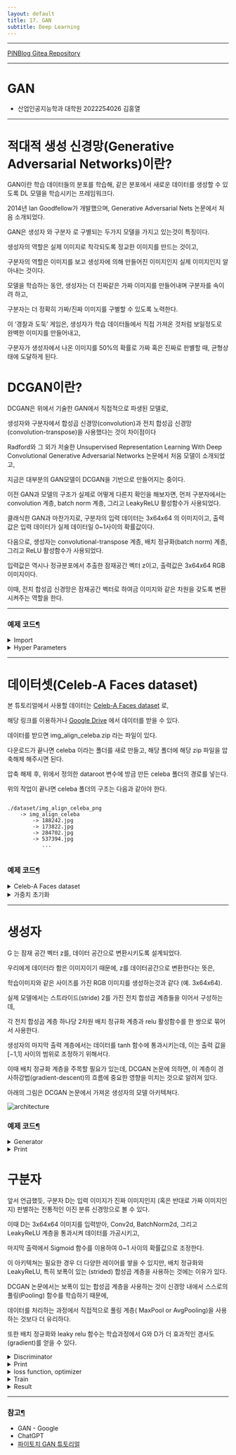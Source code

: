 ```yaml
---
layout: default
title: 17. GAN
subtitle: Deep Learning
---
```

-----

[PINBlog Gitea Repository](https://gitea.pinblog.codes/CBNU/17_GAN)

-----

# GAN
- 산업인공지능학과 대학원
    2022254026
        김홍열


---


# **적대적 생성 신경망(Generative Adversarial Networks)이란?**

GAN이란 학습 데이터들의 분포를 학습해, 같은 분포에서 새로운 데이터를 생성할 수 있도록 DL 모델을 학습시키는 프레임워크다. 

2014년 Ian Goodfellow가 개발했으며, Generative Adversarial Nets 논문에서 처음 소개되었다. 

GAN은 생성자 와 구분자 로 구별되는 두가지 모델을 가지고 있는것이 특징이다. 

생성자의 역할은 실제 이미지로 착각되도록 정교한 이미지를 만드는 것이고, 

구분자의 역할은 이미지를 보고 생성자에 의해 만들어진 이미지인지 실제 이미지인지 알아내는 것이다. 

모델을 학습하는 동안, 생성자는 더 진짜같은 가짜 이미지를 만들어내며 구분자를 속이려 하고, 

구분자는 더 정확히 가짜/진짜 이미지를 구별할 수 있도록 노력한다. 

이 ‘경찰과 도둑’ 게임은, 생성자가 학습 데이터들에서 직접 가져온 것처럼 보일정도로 완벽한 이미지를 만들어내고, 

구분자가 생성자에서 나온 이미지를 50%의 확률로 가짜 혹은 진짜로 판별할 때, 균형상태에 도달하게 된다.




# **DCGAN이란?**


DCGAN은 위에서 기술한 GAN에서 직접적으로 파생된 모델로, 

생성자와 구분자에서 합성곱 신경망(convolution)과 전치 합성곱 신경망(convolution-transpose)을 사용했다는 것이 차이점이다 

Radford와 그 외가 저술한 Unsupervised Representation Learning With Deep Convolutional Generative Adversarial Networks 논문에서 처음 모델이 소개되었고, 

지금은 대부분의 GAN모델이 DCGAN을 기반으로 만들어지는 중이다. 

이전 GAN과 모델의 구조가 실제로 어떻게 다른지 확인을 해보자면, 먼저 구분자에서는 convolution 계층, batch norm 계층, 그리고 LeakyReLU 활성함수가 사용되었다. 

클래식한 GAN과 마찬가지로, 구분자의 입력 데이터는 3x64x64 의 이미지이고, 출력값은 입력 데이터가 실제 데이터일 0~1사이의 확률값이다. 

다음으로, 생성자는 convolutional-transpose 계층, 배치 정규화(batch norm) 계층, 그리고 ReLU 활성함수가 사용되었다. 

입력값은 역시나 정규분포에서 추출한 잠재공간 벡터 z이고, 출력값은 3x64x64 RGB 이미지이다. 

이때, 전치 합성곱 신경망은 잠재공간 벡터로 하여금 이미지와 같은 차원을 갖도록 변환시켜주는 역할을 한다.


---

### 예제 코드[¶]()

<details>
<summary>Import</summary>
<div markdown="1">
  
```python

from __future__ import print_function
#%matplotlib inline
import argparse
import os
import random
import torch
import torch.nn as nn
import torch.nn.parallel
import torch.backends.cudnn as cudnn
import torch.optim as optim
import torch.utils.data
import torchvision.datasets as dset
import torchvision.transforms as transforms
import torchvision.utils as vutils
import numpy as np
import matplotlib.pyplot as plt
import matplotlib.animation as animation
from IPython.display import HTML

# 코드 실행결과의 동일성을 위해 무작위 시드를 설정합니다
manualSeed = 999
#manualSeed = random.randint(1, 10000) # 만일 새로운 결과를 원한다면 주석을 없애면 됩니다
print("Random Seed: ", manualSeed)
random.seed(manualSeed)
torch.manual_seed(manualSeed)


```

</div>
</details>

<details>
<summary>Hyper Parameters</summary>
<div markdown="1">

```python

# 데이터셋의 경로
dataroot = "./dataset/img_align_celeba_png"

# dataloader에서 사용할 쓰레드 수
workers = 2

# 배치 크기
batch_size = 128

# 이미지의 크기입니다. 모든 이미지를 변환하여 64로 크기가 통일됩니다.
image_size = 64

# 이미지의 채널 수로, RGB 이미지이기 때문에 3으로 설정합니다.
nc = 3

# 잠재공간 벡터의 크기 (예. 생성자의 입력값 크기)
nz = 100

# 생성자를 통과하는 특징 데이터들의 채널 크기
ngf = 64

# 구분자를 통과하는 특징 데이터들의 채널 크기
ndf = 64

# 학습할 에폭 수
num_epochs = 5

# 옵티마이저의 학습률
lr = 0.0002

# Adam 옵티마이저의 beta1 하이퍼파라미터
beta1 = 0.5

# 사용가능한 gpu 번호. CPU를 사용해야 하는경우 0으로 설정하세요
ngpu = 1


```

</div>
</details>


---

# **데이터셋(Celeb-A Faces dataset)**

본 튜토리얼에서 사용할 데이터는 [Celeb-A Faces dataset](http://mmlab.ie.cuhk.edu.hk/projects/CelebA.html) 로, 

해당 링크를 이용하거나 [Google Drive](https://drive.google.com/drive/folders/0B7EVK8r0v71pTUZsaXdaSnZBZzg) 에서 데이터를 받을 수 있다. 

데이터를 받으면 img_align_celeba.zip 라는 파일이 있다. 

다운로드가 끝나면 celeba 이라는 폴더를 새로 만들고, 해당 폴더에 해당 zip 파일을 압축해제 해주시면 된다. 

압축 해제 후, 위에서 정의한 dataroot 변수에 방금 만든 celeba 폴더의 경로를 넣는다.

위의 작업이 끝나면 celeba 폴더의 구조는 다음과 같아야 한다.

```

./dataset/img_align_celeba_png
    -> img_align_celeba
        -> 188242.jpg
        -> 173822.jpg
        -> 284702.jpg
        -> 537394.jpg
           ...


```
     

### 예제 코드[¶]()

<details>
<summary>Celeb-A Faces dataset</summary>
<div markdown="1">
      

```python

# 우리가 설정한 대로 이미지 데이터셋을 불러와 봅시다
# 먼저 데이터셋을 만듭니다
dataset = dset.ImageFolder(root=dataroot,
                           transform=transforms.Compose([
                               transforms.Resize(image_size),
                               transforms.CenterCrop(image_size),
                               transforms.ToTensor(),
                               transforms.Normalize((0.5, 0.5, 0.5), (0.5, 0.5, 0.5)),
                           ]))
# dataloader를 정의해봅시다
dataloader = torch.utils.data.DataLoader(dataset, batch_size=batch_size,
                                         shuffle=True, num_workers=workers)

# GPU 사용여부를 결정해 줍니다
device = torch.device("cuda:0" if (torch.cuda.is_available() and ngpu > 0) else "cpu")

# 학습 데이터들 중 몇가지 이미지들을 화면에 띄워봅시다
real_batch = next(iter(dataloader))
plt.figure(figsize=(8,8))
plt.axis("off")
plt.title("Training Images")
plt.imshow(np.transpose(vutils.make_grid(real_batch[0].to(device)[:64], padding=2, normalize=True).cpu(),(1,2,0)))


```

![dataset](./images/dataset.png)

</div>
</details>

<details>
<summary>가중치 초기화</summary>
<div markdown="1">

```python

# ``netG`` 와 ``netD`` 에 적용시킬 커스텀 가중치 초기화 함수
def weights_init(m):
    classname = m.__class__.__name__
    if classname.find('Conv') != -1:
        nn.init.normal_(m.weight.data, 0.0, 0.02)
    elif classname.find('BatchNorm') != -1:
        nn.init.normal_(m.weight.data, 1.0, 0.02)
        nn.init.constant_(m.bias.data, 0)


```

</div>
</details>


---

# 생성자 

G 는 잠재 공간 벡터 z를, 데이터 공간으로 변환시키도록 설계되었다.

우리에게 데이터라 함은 이미지이기 때문에, z를 데이터공간으로 변환한다는 뜻은, 

학습이미지와 같은 사이즈를 가진 RGB 이미지를 생성하는것과 같다 (예. 3x64x64). 

실제 모델에서는 스트라이드(stride) 2를 가진 전치 합성곱 계층들을 이어서 구성하는데, 

각 전치 합성곱 계층 하나당 2차원 배치 정규화 계층과 relu 활성함수를 한 쌍으로 묶어서 사용한다. 

생성자의 마지막 출력 계층에서는 데이터를 tanh 함수에 통과시키는데, 이는 출력 값을 [−1,1] 사이의 범위로 조정하기 위해서다. 

이때 배치 정규화 계층을 주목할 필요가 있는데, DCGAN 논문에 의하면, 이 계층이 경사하강법(gradient-descent)의 흐름에 중요한 영향을 미치는 것으로 알려져 있다. 

아래의 그림은 DCGAN 논문에서 가져온 생성자의 모델 아키텍쳐다.

![architecture](./images/architecture.png)

### 예제 코드[¶]()

<details>
<summary>Generator</summary>
<div markdown="1">
  
```python

# 생성자 코드

class Generator(nn.Module):
    def __init__(self, ngpu):
        super(Generator, self).__init__()
        self.ngpu = ngpu
        self.main = nn.Sequential(
            # 입력데이터 Z가 가장 처음 통과하는 전치 합성곱 계층입니다.
            nn.ConvTranspose2d( nz, ngf * 8, 4, 1, 0, bias=False),
            nn.BatchNorm2d(ngf * 8),
            nn.ReLU(True),
            # 위의 계층을 통과한 데이터의 크기. ``(ngf*8) x 4 x 4``
            nn.ConvTranspose2d(ngf * 8, ngf * 4, 4, 2, 1, bias=False),
            nn.BatchNorm2d(ngf * 4),
            nn.ReLU(True),
            # 위의 계층을 통과한 데이터의 크기. ``(ngf*4) x 8 x 8``
            nn.ConvTranspose2d( ngf * 4, ngf * 2, 4, 2, 1, bias=False),
            nn.BatchNorm2d(ngf * 2),
            nn.ReLU(True),
            # 위의 계층을 통과한 데이터의 크기. ``(ngf*2) x 16 x 16``
            nn.ConvTranspose2d( ngf * 2, ngf, 4, 2, 1, bias=False),
            nn.BatchNorm2d(ngf),
            nn.ReLU(True),
            # 위의 계층을 통과한 데이터의 크기. ``(ngf) x 32 x 32``
            nn.ConvTranspose2d( ngf, nc, 4, 2, 1, bias=False),
            nn.Tanh()
            # 위의 계층을 통과한 데이터의 크기. ``(nc) x 64 x 64``
        )

    def forward(self, input):
        return self.main(input)

# 생성자를 만듭니다
netG = Generator(ngpu).to(device)

# 필요한 경우 multi-GPU를 설정 해주세요
if (device.type == 'cuda') and (ngpu > 1):
    netG = nn.DataParallel(netG, list(range(ngpu)))

# 모든 가중치의 평균을 0( ``mean=0`` ), 분산을 0.02( ``stdev=0.02`` )로 초기화하기 위해
# ``weight_init`` 함수를 적용시킵니다
netG.apply(weights_init)

# 모델의 구조를 출력합니다
print(netG)


```

</div>
</details>

<details>
<summary>Print</summary>
<div markdown="1">

```plaintext

Generator(
  (main): Sequential(
    (0): ConvTranspose2d(100, 512, kernel_size=(4, 4), stride=(1, 1), bias=False)
    (1): BatchNorm2d(512, eps=1e-05, momentum=0.1, affine=True, track_running_stats=True)
    (2): ReLU(inplace=True)
    (3): ConvTranspose2d(512, 256, kernel_size=(4, 4), stride=(2, 2), padding=(1, 1), bias=False)
    (4): BatchNorm2d(256, eps=1e-05, momentum=0.1, affine=True, track_running_stats=True)
    (5): ReLU(inplace=True)
    (6): ConvTranspose2d(256, 128, kernel_size=(4, 4), stride=(2, 2), padding=(1, 1), bias=False)
    (7): BatchNorm2d(128, eps=1e-05, momentum=0.1, affine=True, track_running_stats=True)
    (8): ReLU(inplace=True)
    (9): ConvTranspose2d(128, 64, kernel_size=(4, 4), stride=(2, 2), padding=(1, 1), bias=False)
    (10): BatchNorm2d(64, eps=1e-05, momentum=0.1, affine=True, track_running_stats=True)
    (11): ReLU(inplace=True)
    (12): ConvTranspose2d(64, 3, kernel_size=(4, 4), stride=(2, 2), padding=(1, 1), bias=False)
    (13): Tanh()
  )
)


```

</div>
</details>

# 구분자

앞서 언급했듯, 구분자 D는 입력 이미지가 진짜 이미지인지 (혹은 반대로 가짜 이미지인지) 판별하는 전통적인 이진 분류 신경망으로 볼 수 있다.

이때 D는 3x64x64 이미지를 입력받아, Conv2d, BatchNorm2d, 그리고 LeakyReLU 계층을 통과시켜 데이터를 가공시키고, 

마지막 출력에서 Sigmoid 함수를 이용하여 0~1 사이의 확률값으로 조정한다. 

이 아키텍쳐는 필요한 경우 더 다양한 레이어를 쌓을 수 있지만, 배치 정규화와 LeakyReLU, 특히 보폭이 있는 (strided) 합성곱 계층을 사용하는 것에는 이유가 있다. 

DCGAN 논문에서는 보폭이 있는 합성곱 계층을 사용하는 것이 신경망 내에서 스스로의 풀링(Pooling) 함수를 학습하기 때문에, 

데이터를 처리하는 과정에서 직접적으로 풀링 계층( MaxPool or AvgPooling)을 사용하는 것보다 더 유리하다. 

또한 배치 정규화와 leaky relu 함수는 학습과정에서 G와 D가 더 효과적인 경사도(gradient)를 얻을 수 있다.

<details>
<summary>Discriminator</summary>
<div markdown="1">

```python

# 구분자 코드

class Discriminator(nn.Module):
    def __init__(self, ngpu):
        super(Discriminator, self).__init__()
        self.ngpu = ngpu
        self.main = nn.Sequential(
            # 입력 데이터의 크기는 ``(nc) x 64 x 64`` 입니다
            nn.Conv2d(nc, ndf, 4, 2, 1, bias=False),
            nn.LeakyReLU(0.2, inplace=True),
            # 위의 계층을 통과한 데이터의 크기. ``(ndf) x 32 x 32``
            nn.Conv2d(ndf, ndf * 2, 4, 2, 1, bias=False),
            nn.BatchNorm2d(ndf * 2),
            nn.LeakyReLU(0.2, inplace=True),
            # 위의 계층을 통과한 데이터의 크기. ``(ndf*2) x 16 x 16``
            nn.Conv2d(ndf * 2, ndf * 4, 4, 2, 1, bias=False),
            nn.BatchNorm2d(ndf * 4),
            nn.LeakyReLU(0.2, inplace=True),
            # 위의 계층을 통과한 데이터의 크기. ``(ndf*4) x 8 x 8``
            nn.Conv2d(ndf * 4, ndf * 8, 4, 2, 1, bias=False),
            nn.BatchNorm2d(ndf * 8),
            nn.LeakyReLU(0.2, inplace=True),
            # 위의 계층을 통과한 데이터의 크기. ``(ndf*8) x 4 x 4``
            nn.Conv2d(ndf * 8, 1, 4, 1, 0, bias=False),
            nn.Sigmoid()
        )

    def forward(self, input):
        return self.main(input)

# 구분자를 만듭니다
netD = Discriminator(ngpu).to(device)

# 필요한 경우 multi-GPU를 설정 해주세요
if (device.type == 'cuda') and (ngpu > 1):
    netD = nn.DataParallel(netD, list(range(ngpu)))

# 모든 가중치의 평균을 0( ``mean=0`` ), 분산을 0.02( ``stdev=0.02`` )로 초기화하기 위해
# ``weight_init`` 함수를 적용시킵니다
netD.apply(weights_init)

# 모델의 구조를 출력합니다
print(netD)


```

</div>
</details>

<details>
<summary>Print</summary>
<div markdown="1">

```plaintext

Discriminator(
  (main): Sequential(
    (0): Conv2d(3, 64, kernel_size=(4, 4), stride=(2, 2), padding=(1, 1), bias=False)
    (1): LeakyReLU(negative_slope=0.2, inplace=True)
    (2): Conv2d(64, 128, kernel_size=(4, 4), stride=(2, 2), padding=(1, 1), bias=False)
    (3): BatchNorm2d(128, eps=1e-05, momentum=0.1, affine=True, track_running_stats=True)
    (4): LeakyReLU(negative_slope=0.2, inplace=True)
    (5): Conv2d(128, 256, kernel_size=(4, 4), stride=(2, 2), padding=(1, 1), bias=False)
    (6): BatchNorm2d(256, eps=1e-05, momentum=0.1, affine=True, track_running_stats=True)
    (7): LeakyReLU(negative_slope=0.2, inplace=True)
    (8): Conv2d(256, 512, kernel_size=(4, 4), stride=(2, 2), padding=(1, 1), bias=False)
    (9): BatchNorm2d(512, eps=1e-05, momentum=0.1, affine=True, track_running_stats=True)
    (10): LeakyReLU(negative_slope=0.2, inplace=True)
    (11): Conv2d(512, 1, kernel_size=(4, 4), stride=(1, 1), bias=False)
    (12): Sigmoid()
  )
)


```

</div>
</details>

</div>
</details>

<details>
<summary>loss function, optimizer</summary>
<div markdown="1">

```python

# ``BCELoss`` 함수의 인스턴스를 초기화합니다
criterion = nn.BCELoss()

# 생성자의 학습상태를 확인할 잠재 공간 벡터를 생성합니다
fixed_noise = torch.randn(64, nz, 1, 1, device=device)

# 학습에 사용되는 참/거짓의 라벨을 정합니다
real_label = 1.
fake_label = 0.

# G와 D에서 사용할 Adam옵티마이저를 생성합니다
optimizerD = optim.Adam(netD.parameters(), lr=lr, betas=(beta1, 0.999))
optimizerG = optim.Adam(netG.parameters(), lr=lr, betas=(beta1, 0.999))


```

</div>
</details>

<details>
<summary>Train</summary>
<div markdown="1">

```python

# 학습 과정

# 학습상태를 체크하기 위해 손실값들을 저장합니다
img_list = []
G_losses = []
D_losses = []
iters = 0

print("Starting Training Loop...")
# 에폭(epoch) 반복
for epoch in range(num_epochs):
    # 한 에폭 내에서 배치 반복
    for i, data in enumerate(dataloader, 0):

        ############################
        # (1) D 신경망을 업데이트 합니다: log(D(x)) + log(1 - D(G(z)))를 최대화 합니다
        ###########################
        ## 진짜 데이터들로 학습을 합니다
        netD.zero_grad()
        # 배치들의 사이즈나 사용할 디바이스에 맞게 조정합니다
        real_cpu = data[0].to(device)
        b_size = real_cpu.size(0)
        label = torch.full((b_size,), real_label,
                           dtype=torch.float, device=device)
        # 진짜 데이터들로 이루어진 배치를 D에 통과시킵니다
        output = netD(real_cpu).view(-1)
        # 손실값을 구합니다
        errD_real = criterion(output, label)
        # 역전파의 과정에서 변화도를 계산합니다
        errD_real.backward()
        D_x = output.mean().item()

        ## 가짜 데이터들로 학습을 합니다
        # 생성자에 사용할 잠재공간 벡터를 생성합니다
        noise = torch.randn(b_size, nz, 1, 1, device=device)
        # G를 이용해 가짜 이미지를 생성합니다
        fake = netG(noise)
        label.fill_(fake_label)
        # D를 이용해 데이터의 진위를 판별합니다
        output = netD(fake.detach()).view(-1)
        # D의 손실값을 계산합니다
        errD_fake = criterion(output, label)
        # 역전파를 통해 변화도를 계산합니다. 이때 앞서 구한 변화도에 더합니다(accumulate)
        errD_fake.backward()
        D_G_z1 = output.mean().item()
        # 가짜 이미지와 진짜 이미지 모두에서 구한 손실값들을 더합니다
        # 이때 errD는 역전파에서 사용되지 않고, 이후 학습 상태를 리포팅(reporting)할 때 사용합니다
        errD = errD_real + errD_fake
        # D를 업데이트 합니다
        optimizerD.step()

        ############################
        # (2) G 신경망을 업데이트 합니다: log(D(G(z)))를 최대화 합니다
        ###########################
        netG.zero_grad()
        label.fill_(real_label)  # 생성자의 손실값을 구하기 위해 진짜 라벨을 이용할 겁니다
        # 우리는 방금 D를 업데이트했기 때문에, D에 다시 가짜 데이터를 통과시킵니다.
        # 이때 G는 업데이트되지 않았지만, D가 업데이트 되었기 때문에 앞선 손실값가 다른 값이 나오게 됩니다
        output = netD(fake).view(-1)
        # G의 손실값을 구합니다
        errG = criterion(output, label)
        # G의 변화도를 계산합니다
        errG.backward()
        D_G_z2 = output.mean().item()
        # G를 업데이트 합니다
        optimizerG.step()

        # 훈련 상태를 출력합니다
        if i % 50 == 0:
            print('[%d/%d][%d/%d]\tLoss_D: %.4f\tLoss_G: %.4f\tD(x): %.4f\tD(G(z)): %.4f / %.4f'
                  % (epoch, num_epochs, i, len(dataloader),
                     errD.item(), errG.item(), D_x, D_G_z1, D_G_z2))

        # 이후 그래프를 그리기 위해 손실값들을 저장해둡니다
        G_losses.append(errG.item())
        D_losses.append(errD.item())

        # fixed_noise를 통과시킨 G의 출력값을 저장해둡니다
        if (iters % 500 == 0) or ((epoch == num_epochs-1) and (i == len(dataloader)-1)):
            with torch.no_grad():
                fake = netG(fixed_noise).detach().cpu()
            img_list.append(vutils.make_grid(fake, padding=2, normalize=True))

        iters += 1


```

</div>
</details>

<details>
<summary>Result</summary>
<div markdown="1">

```python

plt.figure(figsize=(10,5))
plt.title("Generator and Discriminator Loss During Training")
plt.plot(G_losses,label="G")
plt.plot(D_losses,label="D")
plt.xlabel("iterations")
plt.ylabel("Loss")
plt.legend()
plt.show()


# G의 학습과정 시각화
fig = plt.figure(figsize=(8,8))
plt.axis("off")
ims = [[plt.imshow(np.transpose(i,(1,2,0)), animated=True)] for i in img_list]
ani = animation.ArtistAnimation(fig, ims, interval=1000, repeat_delay=1000, blit=True)

HTML(ani.to_jshtml())


## 진짜 이미지 vs 가짜 이미지

# dataloader에서 진짜 데이터들을 가져옵니다
real_batch = next(iter(dataloader))

# 진짜 이미지들을 화면에 출력합니다
plt.figure(figsize=(15,15))
plt.subplot(1,2,1)
plt.axis("off")
plt.title("Real Images")
plt.imshow(np.transpose(vutils.make_grid(real_batch[0].to(device)[:64], padding=5, normalize=True).cpu(),(1,2,0)))

# 가짜 이미지들을 화면에 출력합니다
plt.subplot(1,2,2)
plt.axis("off")
plt.title("Fake Images")
plt.imshow(np.transpose(img_list[-1],(1,2,0)))
plt.show()


```

![gan](./images/output1.png)
![gan](./images/output2.png)
![gan](./images/output3.png)


</div>
</details>


---

### 참고[¶]()

- GAN - Google
- ChatGPT
- [파이토치 GAN 튜토리얼](https://tutorials.pytorch.kr/beginner/dcgan_faces_tutorial.html)
